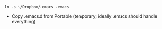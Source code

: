 ```
ln -s ~/Dropbox/.emacs .emacs
```

* Copy .emacs.d from Portable (temporary; ideally .emacs should handle everything)
